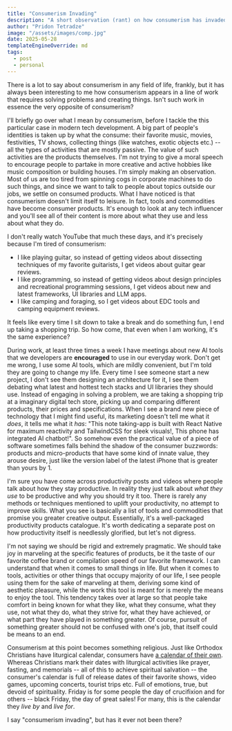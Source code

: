 ```yaml
---
title: "Consumerism Invading"
description: "A short observation (rant) on how consumerism has invaded not just my leisurely life but even my work."
author: "Pridon Tetradze"
image: "/assets/images/comp.jpg"
date: 2025-05-28
templateEngineOverride: md
tags:
  - post
  - personal
---
```


There is a lot to say about consumerism in any field of life, frankly, but it has always been interesting to me
how consumerism appears in a line of work that requires solving problems and creating things.
Isn't such work in essence the very opposite of consumerism?

I'll briefly go over what I mean by consumerism, before I tackle the this particular case in modern tech development.
A big part of people's identities is taken up by what the consume: their favorite music, movies, festivities, TV shows,
collecting things (like watches, exotic objects etc.) --
all the types of activities that are mostly passive. The value of such activities are the products themselves.
I'm not trying to give a moral speech to encourage people to partake in more creative and active hobbies like
music composition or building houses. I'm simply making an observation.
Most of us are too tired from spinning cogs in corporate machines to do such things,
and since we want to talk to people about topics outside our jobs, we settle on consumed products.
What I have noticed is that consumerism doesn't limit itself to leisure.
In fact, tools and commodities have become consumer products.
It's enough to look at any tech influencer and you'll see all of their content is more about what they use
and less about what they do.

I don't really watch YouTube that much these days, and it's precisely because I'm tired of consumerism:

- I like playing guitar, so instead of getting videos about dissecting techniques of my favorite guitarists, I get videos about guitar gear reviews.
- I like programming, so instead of getting videos about design principles and recreational programming sessions, I get videos about new and latest frameworks, UI libraries and LLM apps.
- I like camping and foraging, so I get videos about EDC tools and camping equipment reviews.

It feels like every time I sit down to take a break and do something fun, I end up taking a shopping trip.
So how come, that even when I am working, it's the same experience?

During work, at least three times a week I have meetings about new AI tools that we developers are **encouraged** to use in our everyday work.
Don't get me wrong, I use some AI tools, which are mildly convenient, but I'm told they are going to change my life.
Every time I see someone start a new project, I don't see them designing an architecture for it,
I see them debating what latest and hottest tech stacks and UI libraries they should use.
Instead of engaging in solving a problem, we are taking a shopping trip at a imaginary digital tech store,
picking up and comparing different products, their prices and specifications.
When I see a brand new piece of technology that I might find useful, its marketing doesn't tell me what it _does_,
it tells me what it _has_:
"This note taking-app is built with React Native for maximum reactivity and TailwindCSS for sleek visuals!,
This phone has integrated AI chatbot!".
So somehow even the practical value of a piece of software sometimes falls behind the shadow of the consumer buzzwords:
products and micro-products that have some kind of innate value, they arouse desire,
just like the version label of the latest iPhone that is greater than yours by 1.

I'm sure you have come across productivity posts and videos where people talk about how they stay productive.
In reality they just talk about _what they use_ to be productive and why you should try it too.
There is rarely any methods or techniques mentioned to uplift your productivity, no attempt to improve skills.
What you see is basically a list of tools and commodities that promise you greater creative output.
Essentially, it's a well-packaged productivity products catalogue.
It's worth dedicating a separate post on how productivity itself is needlessly glorified, but let's not digress.

I'm not saying we should be rigid and extremely pragmatic. We should take joy in marveling at the specific features of products,
be it the taste of our favorite coffee brand or compilation speed of our favorite framework.
I can understand that when it comes to small things in life.
But when it comes to tools, activities or other things that occupy majority of our life, I see people using them for the sake of marveling at them,
deriving some kind of aesthetic pleasure, while the work this tool is meant for is merely the means to enjoy the tool.
This tendency takes over at large so that people take comfort in being known for what they like, what they consume, what they use,
not what they do, what they strive for, what they have achieved, or what part they have played in something greater.
Of course, pursuit of something greater should not be confused with one's job, that itself could be means to an end.

Consumerism at this point becomes something religious. Just like Orthodox Christians have liturgical calendar,
consumers have [a calendar of their own](https://www.youtube.com/watch?v=CgzDcw3o6cI).
Whereas Christians mark their dates with liturgical activities like prayer, fasting, and memorials -- all of this to achieve spiritual salvation --
the consumer's calendar is full of release dates of their favorite shows, video games, upcoming concerts, tourist trips etc.
Full of emotions, true, but devoid of spirituality.
Friday is for some people the day of crucifixion and for others -- black Friday, the day of great sales!
For many, this is the calendar they _live by_ and _live for_.

I say "consumerism invading", but has it ever not been there?
